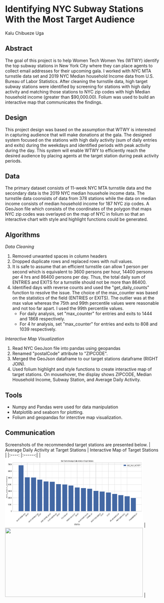 # Identifying NYC Subway Stations With the Most Target Audience
Kalu Chibueze Uga

## Abstract
The goal of this project is to help Women Tech Women Yes (WTWY) identify the top subway stations in New York City where they can place agents to collect email addresses for their upcoming gala. I worked with NYC MTA turnstile data set and 2019 NYC Median household Income data from U.S. Bureau of Labor Statistics. After cleaning the turnstile data, high target subway stations were identified by screening for stations with high daily activity and matching those stations to NYC zip codes with high Median household income (greater than $90,000.00). Folium was used to build an interactive map that communicates the findings.

## Design
This project design was based on the assumption that WTWY is interested in capturing audience that will make donations at the gala. The designed system focused on the stations with high daily activity (sum of daily entries and exits)  during the weekdays and identified periods with peak activity during the day. This system will enable WTWY to efficiently reach the desired audience by placing agents at the target station during peak activity periods. 

## Data
The primary dataset consists of 11-week NYC MTA turnstile data and the secondary data is the 2019 NYC median househole income data. The turnstile data coonsists of data from 378 stations while the data on median income consists of median household income for 187 NYC zip codes.  A GeoJson file which consists of the coordinates of the polygon that maps NYC zip codes was overlayed on the map of NYC in folium so that an interactive chart with style and highlight functions could be generated. 

## Algorithms

*Data Cleaning*
1. Removed unwanted spaces in column headers
2. Dropped duplicate rows and replaced  rows with null values.
3. It is safe to assume that an efficient turnstile can allow 1 person per second which is equivalent to 3600 persons per hour, 14400 persons per 4 hrs and 86400 persons per day. Thus, the total daily sum of ENTRIES and EXITS for a turnstile should not be more than 86400. 
4. Identified days with reverse counts and used the "get_daily_counts" function to resolve the issue. The choice of the max_counter was based on the statistics of the field (ENTRIES or EXITS). The outlier was at the max value whereas the 75th and 99th percentile values were reasonable and not too far apart. I used the 99th percentile values.  
    - For daily analysis, set "max_counter" for entries and exits to 1444 and 1868 respectively.
    - For 4 hr analysis, set "max_counter" for entries and exits to 808 and 1039 respectively.

*Interactive Map Visualization*
1. Read NYC GeoJson file into pandas using geopandas
2. Renamed "postalCode" attribute to "ZIPCODE".
3. Merged the GeoJson dataframe to our target stations dataframe (RIGHT JOIN).
4. Used folium highlight and style functions to create interactive map of target stations. On mousehover, the display shows ZIPCODE, Median Household Income, Subway Station, and Average Daily Activity.

## Tools
- Numpy and Pandas were used for data manipulation
- Matplotlib and seaborn for plotting.
- Folium and geopandas for interctive map visualization.

## Communication
Screenshots of the recommended target stations are presented below.
| Average Daily Activity at Target Stations | Interactive Map of Target Stations |
|:----: |:------:|
| <img src="https://github.com/kuga01/kcu_project_files/blob/main/MTA_Project_Final/plots/Subway_target_stations.png" width = "450" height = "225">   | <img src="/Users/amyphillip/Desktop/Metis/project_1_nycsubway/MTA_Project_Final/plots/Subway_nyc_map_2.png" width = "450" height = "225">    |
